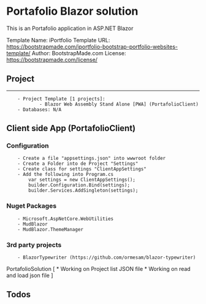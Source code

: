 ﻿# Portafolio Blazor solution

This is an Portafolio application in ASP.NET Blazor

Template Name: iPortfolio
Template URL: https://bootstrapmade.com/iportfolio-bootstrap-portfolio-websites-template/
Author: BootstrapMade.com
License: https://bootstrapmade.com/license/


## Project
-----------------------------------------------------------------------------------------------------------------------------------------
```
	- Project Template [1 projects]: 
			- Blazor Web Assembly Stand Alone [PWA] (PortafolioClient)
	- Databases: N/A
```

## Client side App (PortafolioClient)

### Configuration
```
	- Create a file "appsettings.json" into wwwroot folder
	- Create a Folder into de Project "Settings"
	- Create class for settings "ClientAppSettings"
	- Add the following into Program.cs
		var settings = new ClientAppSettings();
		builder.Configuration.Bind(settings);
		builder.Services.AddSingleton(settings);
```
### Nuget Packages
```
	- Microsoft.AspNetCore.WebUtilities
	- MudBlazor
	- MudBlazor.ThemeManager
```

### 3rd party projects
```
	- BlazorTypewriter (https://github.com/ormesam/blazor-typewriter)
```

PortafolioSolution
[
	*	Working on Project list JSON file
	*	Working on read and load json file
]

## Todos
